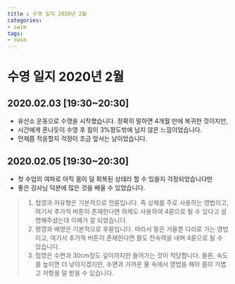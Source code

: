 ```yaml
---
title : 수영 일지 2020년 2월
categories:
- swim
tags:
- swim
---
```


# 수영 일지 2020년 2월

## 2020.02.03 [19:30~20:30]

- 유산소 운동으로 수영을 시작했습니다. 정확히 말하면 4개월 만에 복귀한 것이지만, 
- 시간에게 혼나듯이 수영 후 힘이 3%정도밖에 남지 않은 느낌이었습니다.
- 언제쯤 적응할지 걱정이 조금 앞서는 날이었습니다.


## 2020.02.05 [19:30~20:30]
- 첫 수업의 여파로 아직 몸이 덜 회복된 상태라 할 수 있을지 걱정되었습니다만
- 좋은 강사님 덕분에 많은 것을 배울 수 있었습니다.

> 1. 접영과 자유형은 기본적으로 전륜입니다. 즉 상체를 주로 사용하는 영법이고, 여기서 추가적 버튼이
>  존재한다면 하체도 사용하여 4륜으로 될 수 있다고 설명해주셨는데 이해가 잘 되었습니다.
> 2. 평영과 배영은 기본적으로 후륜입니다. 따라서 팔은 거들뿐 다리로 가는 영법이고, 여기서 추가적
>  버튼이 존재한다면 팔도 전속력을 내며 4륜으로 될 수 있습니다.
> 3. 접영은 수면과 30cm정도 깊이까지만 들어가는 것이 적당합니다. 물론, 속도를 높이면 더 낮아지겠지만,
>  수면과 가까운 물 속에서 영법을 해야 몸이 가볍고 저항을 덜 받을 수 있습니다.


